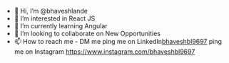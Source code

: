 - 👋 Hi, I’m @bhaveshlande
- 👀 I’m interested in React JS
- 🌱 I’m currently learning Angular
- 💞️ I’m looking to collaborate on New Opportunities
- 📫 How to reach me - DM me
      ping me on LinkedIn[bhaveshbl9697](https://www.linkedin.com/in/bhavesh-lande-630892141/)
      ping me on Instagram https://www.instagram.com/bhaveshbl9697

<!---
bhaveshlande/bhaveshlande is a ✨ special ✨ repository because its `README.md` (this file) appears on your GitHub profile.
You can click the Preview link to take a look at your changes.
--->
